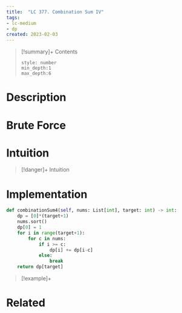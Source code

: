 ```yaml
---
title:  "LC 377. Combination Sum IV"
tags:
- lc-medium
- dp
created: 2023-02-03
---
```


>[!summary]+ Contents
>```toc
>style: number
>min_depth:1
>max_depth:6
>```

# Description

# Brute Force
# Intuition

>[!danger]+ Intuition

# Implementation
```python
def combinationSum4(self, nums: List[int], target: int) -> int:
	dp = [0]*(target+1)
	nums.sort()
	dp[0] = 1
	for i in range(target+1):
		for c in nums:
			if i >= c:
				dp[i] += dp[i-c]
			else:
				break
	return dp[target]
```

>[!example]+ 


# Related
